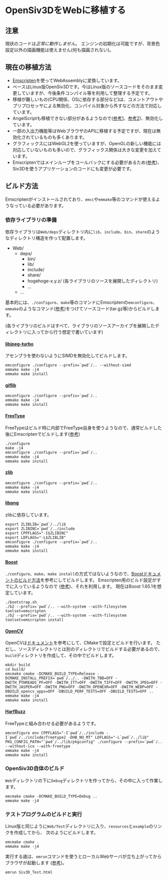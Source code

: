 # OpenSiv3DをWebに移植する
## 注意
現状のコードは*正常に動作しません*。
エンジンの初期化は可能ですが、背景色設定以外の描画機能は使えません(何も描画されない)。

## 現在の移植方法
- [Emscripten](http://kripken.github.io/emscripten-site/)を使ってWebAssemblyに変換しています。
- ベースはLinux版OpenSiv3Dです。今はLinux版のソースコードをそのまま変更していますが、今後条件コンパイル等を利用して整理する予定です。
- 移植が難しいもの(CPU関係、OSに依存する部分など)は、コメントアウトやプリプロセッサによる無効化、コンパイル対象から外すなどの方法で対応しています。
- AngelScriptも移植できない部分があるようなので([参考1](http://www.angelcode.com/angelscript/sdk/docs/manual/doc_register_func.html)、[参考2](https://www.gamedev.net/forums/topic/643190-compiling-angelscript-runtime-with-emscripten/))、無効化しています。
- 一部の入出力機能等はWebブラウザのAPIに移植する予定ですが、現在は無効化されているものも多くあります。
- グラフィックスにはWebGL2を使っていますが、OpenGLの新しい機能には対応していないものも多いので、グラフィックス関係は大きな変更を加えています。
- Emscriptenではメインループをコールバックにする必要があるため([参考](https://kripken.github.io/emscripten-site/docs/porting/emscripten-runtime-environment.html#browser-main-loop))、Siv3Dを使うアプリケーションのコードにも変更が必要です。

## ビルド方法
Emscriptenがインストールされており、`emcc`や`emmake`等のコマンドが使えるようなっている必要があります。
### 依存ライブラリの準備
依存ライブラリは`Web/deps`ディレクトリ内に`lib`、`include`、`bin`、`share`のようなディレクトリ構造を作って配置します。
- Web/
    - deps/
        - bin/
        - lib/
        - include/
        - share/
        - hogehoge-x.y.z/ (各ライブラリのソースを展開したディレクトリ)
        - ...
    - ...

基本的には、`./configure`、`make`等のコマンドにEmscriptenの`emconfigure`、`emmake`のようなコマンド([参考](http://kripken.github.io/emscripten-site/docs/compiling/Building-Projects.html#building-projects))をつけてソースコード(tar.gz等)からビルドします。

(各ライブラリのビルドはすべて、ライブラリのソースアーカイブを展開したディレクトリに入ってから行う想定で書いています)
#### [libjpeg-turbo](https://libjpeg-turbo.org/)
アセンブラを使わないようにSIMDを無効化してビルドします。
```
emconfigure ./configure --prefix=`pwd`/.. --without-simd
emmake make -j4
emmake make install
```
#### [giflib](https://sourceforge.net/projects/giflib/)
```
emconfigure ./configure --prefix=`pwd`/..
emmake make -j4
emmake make install
```
#### [FreeType](https://www.freetype.org/)
FreeTypeはビルド時に内部でFreeType自身を使うようなので、通常ビルドした後にEmscriptenでビルドします([参考](https://kripken.github.io/emscripten-site/docs/compiling/Building-Projects.html#build-system-issues))
```
./configure
make -j4
emconfigure ./configure --prefix=`pwd`/..
emmake make -j4
emmake make install
```
#### [zlib](https://zlib.net/)
```
emconfigure ./configure --prefix=`pwd`/..
emmake make -j4
emmake make install
```
#### [libpng](http://www.libpng.org/pub/png/libpng.html)
zlibに依存しています。
```
export ZLIBLIB=`pwd`/../lib
export ZLIBINC=`pwd`/../include
export CPPFLAGS="-I$ZLIBINC"
export LDFLAGS="-L$ZLIBLIB"
emconfigure ./configure --prefix=`pwd`/..
emmake make -j4
emmake make install
```
#### [Boost](https://www.boost.org/)
`./configure`、`make`、`make install`の方式ではないようなので、[Boostドキュメントのビルド方法](https://www.boost.org/doc/libs/1_66_0/more/getting_started/unix-variants.html)を参考にしてビルドします。
Emscripten用のビルド設定がすでに入っているようなので
([参考](https://stackoverflow.com/questions/15724357/using-boost-with-emscripten/47751199#47751199))、それを利用します。
現在はBoost 1.65.1を想定しています。
```
./bootstrap.sh
./b2 --prefix=`pwd`/.. --with-system --with-filesystem toolset=emscripten
./b2 --prefix=`pwd`/.. --with-system --with-filesystem toolset=emscripten install
```
#### [OpenCV](https://opencv.org/)
OpenCVは[ドキュメント](https://docs.opencv.org/3.4.1/d7/d9f/tutorial_linux_install.html)を参考にして、CMakeで設定とビルドを行います。
ただし、ソースディレクトリとは別のディレクトリでビルドする必要があるので、`build`ディレクトリを作成して、その中でビルドします。
```
mkdir build
cd build/
emcmake cmake -DCMAKE_BUILD_TYPE=Release -DCMAKE_INSTALL_PREFIX=`pwd`/../.. -DWITH_TBB=OFF -DWITH_PTHREADS_PF=OFF -DWITH_ITT=OFF -DWITH_TIFF=OFF -DWITH_JPEG=OFF -DWITH_JASPER=OFF -DWITH_PNG=OFF -DWITH_OPENEXR=OFF -DWITH_WEBP=OFF -DBUILD_opencv_apps=OFF -DBUILD_PERF_TESTS=OFF -DBUILD_TESTS=OFF ..
emmake make -j4
emmake make install
```
#### [HarfBuzz](https://www.freedesktop.org/wiki/Software/HarfBuzz/)
FreeTypeと組み合わせる必要があるようです。
```
emconfigure env CPPFLAGS="-I`pwd`/../include -I`pwd`/../include/freetype2 -DHB_NO_MT" LDFLAGS="-L`pwd`/../lib" PKG_CONFIG_PATH="`pwd`/../lib/pkgconfig" ./configure --prefix=`pwd`/.. --without-icu --with-freetype
emmake make -j4
emmake make install
```

### OpenSiv3D自体のビルド
`Web`ディレクトリの下に`Debug`ディレクトリを作ってから、その中に入って作業します。
```
emcmake cmake -DCMAKE_BUILD_TYPE=Debug ..
emmake make -j4
```

### テストプログラムのビルドと実行
Linux版と同じように`Web/Test`ディレクトリに入り、`resources`と`example`のリンクを作成してから、
次のようにビルドします。
```
emcmake cmake .
emmake make -j4
```

実行する歳は、`emrun`コマンドを使うとローカルWebサーバが立ち上がってからブラウザが起動します
([参考](https://kripken.github.io/emscripten-site/docs/compiling/Running-html-files-with-emrun.html))。
```
emrun Siv3D_Test.html
```